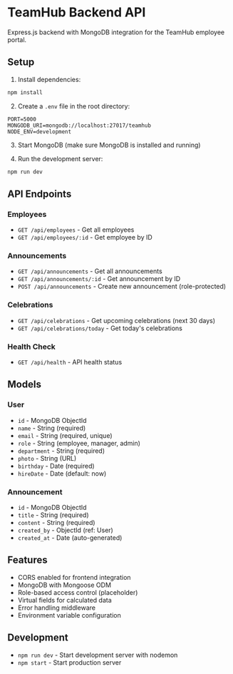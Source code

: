 # TeamHub Backend API

Express.js backend with MongoDB integration for the TeamHub employee portal.

## Setup

1. Install dependencies:
```bash
npm install
```

2. Create a `.env` file in the root directory:
```env
PORT=5000
MONGODB_URI=mongodb://localhost:27017/teamhub
NODE_ENV=development
```

3. Start MongoDB (make sure MongoDB is installed and running)

4. Run the development server:
```bash
npm run dev
```

## API Endpoints

### Employees
- `GET /api/employees` - Get all employees
- `GET /api/employees/:id` - Get employee by ID

### Announcements
- `GET /api/announcements` - Get all announcements
- `GET /api/announcements/:id` - Get announcement by ID
- `POST /api/announcements` - Create new announcement (role-protected)

### Celebrations
- `GET /api/celebrations` - Get upcoming celebrations (next 30 days)
- `GET /api/celebrations/today` - Get today's celebrations

### Health Check
- `GET /api/health` - API health status

## Models

### User
- `id` - MongoDB ObjectId
- `name` - String (required)
- `email` - String (required, unique)
- `role` - String (employee, manager, admin)
- `department` - String (required)
- `photo` - String (URL)
- `birthday` - Date (required)
- `hireDate` - Date (default: now)

### Announcement
- `id` - MongoDB ObjectId
- `title` - String (required)
- `content` - String (required)
- `created_by` - ObjectId (ref: User)
- `created_at` - Date (auto-generated)

## Features

- CORS enabled for frontend integration
- MongoDB with Mongoose ODM
- Role-based access control (placeholder)
- Virtual fields for calculated data
- Error handling middleware
- Environment variable configuration

## Development

- `npm run dev` - Start development server with nodemon
- `npm start` - Start production server 
